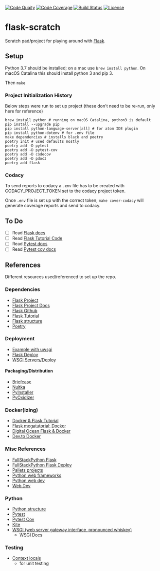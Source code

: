 [![Code Quaity](https://api.codacy.com/project/badge/Grade/0abfde75eb144632a928a8b1b37ac7cd)](https://www.codacy.com/manual/pladdy/flask-scratch?utm_source=github.com&amp;utm_medium=referral&amp;utm_content=pladdy/flask-scratch&amp;utm_campaign=Badge_Grade)
[![Code Coverage](https://api.codacy.com/project/badge/Coverage/0abfde75eb144632a928a8b1b37ac7cd)](https://www.codacy.com/manual/pladdy/flask-scratch?utm_source=github.com&utm_medium=referral&utm_content=pladdy/flask-scratch&utm_campaign=Badge_Coverage)
[![Build Status](https://travis-ci.com/pladdy/flask-scratch.svg?branch=master)](https://travis-ci.com/pladdy/flask-scratch)
[![License](https://img.shields.io/github/license/pladdy/flask-scratch.svg)](https://github.com/pladdy/flask-scratch/blob/master/LICENSE)

# flask-scratch

Scratch pad/project for playing around with [Flask](https://www.palletsprojects.com/p/flask/).

## Setup

Python 3.7 should be installed; on a mac use `brew install python`.  On macOS Catalina this should install python 3 and pip 3.

Then `make`

### Project Initialization History

Below steps were run to set up project (these don't need to be re-run, only here for reference)
```
brew install python # running on macOS Catalina, python3 is default
pip install --upgrade pip
pip install python-language-server[all] # for atom IDE plugin
pip install python-dotenv # for .env file
make dependencies # installs black and poetry
poetry init # used defaults mostly
poetry add -D pytest
poetry add -D pytest-cov
poetry add -D codecov
poetry add -D pdoc3
poetry add flask
```

### Codacy

To send reports to codacy a `.env` file has to be created with CODACY_PROJECT_TOKEN set to the codacy project token.

Once `.env` file is set up with the correct token, `make cover-codacy` will generate coverage reports and send to codacy.

## To Do

  - [ ] Read [Flask docs](https://flask.palletsprojects.com/en/1.1.x/)
  - [ ] Read [Flask Tutorial Code](https://github.com/pallets/flask/tree/master/examples/tutorial)
  - [ ] Read [Pytest docs](https://docs.pytest.org/en/latest/index.html)
  - [ ] Read [Pytest cov docs](https://pytest-cov.readthedocs.io/en/latest/index.html)

## References

Different resources used/referenced to set up the repo.

### Dependencies

  - [Flask Project](https://www.palletsprojects.com/p/flask/)
  - [Flask Project Docs](https://flask.palletsprojects.com/en/1.1.x/)
  - [Flask Github](https://github.com/pallets/flask)
  - [Flask Tutorial](https://blog.miguelgrinberg.com/post/the-flask-mega-tutorial-part-i-hello-world)
  - [Flask structure](https://www.patricksoftwareblog.com/structuring-a-flask-project/)
  - [Poetry](https://python-poetry.org/docs/)

### Deployment

  - [Example with uwsgi](https://www.digitalocean.com/community/tutorials/how-to-deploy-python-wsgi-applications-using-uwsgi-web-server-with-nginx)
  - [Flask Deploy](https://www.fullstackpython.com/deployment.html)
  - [WSGI Servers/Deploy](https://www.fullstackpython.com/wsgi-servers.html)

#### Packaging/Distribution

  - [Briefcase](https://beeware.org/project/projects/tools/briefcase/)
  - [Nuitka](https://nuitka.net/)
  - [PyInstaller](https://www.pyinstaller.org/)
  - [PyOxidizer](https://pyoxidizer.readthedocs.io/en/latest/#)

### Docker(izing)

  - [Docker & Flask Tutorial](https://codefresh.io/docker-tutorial/hello-whale-getting-started-docker-flask/)
  - [Flask megatutorial: Docker](https://blog.miguelgrinberg.com/post/the-flask-mega-tutorial-part-xix-deployment-on-docker-containers)
  - [Digital Ocean Flask & Docker](https://www.digitalocean.com/community/tutorials/how-to-build-and-deploy-a-flask-application-using-docker-on-ubuntu-18-04)
  - [Dev.to Docker](https://dev.to/riverfount/dockerize-a-flask-app-17ag)

### Misc References

  - [FullStackPython Flask](https://www.fullstackpython.com/flask.html)
  - [FullStackPython Flask Deploy](https://www.fullstackpython.com/deployment.html)
  - [Pallets projects](https://palletsprojects.com/)
  - [Python web frameworks](https://www.fullstackpython.com/web-frameworks.html)
  - [Python web dev](https://www.fullstackpython.com/web-development.html)
  - [Web Dev](https://www.fullstackpython.com/web-development.html)

### Python

  - [Python structure](https://docs.python-guide.org/writing/structure/)
  - [Pytest](https://docs.pytest.org/en/latest/index.html)
  - [Pytest Cov](https://pytest-cov.readthedocs.io/en/latest/index.html)
  - [Kite](https://help.kite.com/article/60-using-the-atom-plugin)
  - [WSGI (web server gateway interface, pronounced whiskey)](https://en.wikipedia.org/wiki/Web_Server_Gateway_Interface)
    - [WSGI Docs](https://wsgi.readthedocs.io/en/latest/)

### Testing
  - [Context locals](https://flask.palletsprojects.com/en/1.1.x/quickstart/#context-locals)
    - for unit testing
